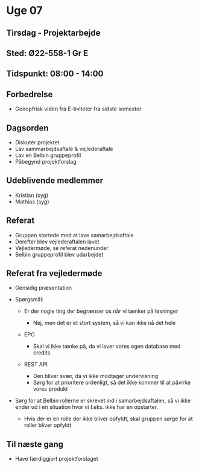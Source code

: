 # Uge 07

## Tirsdag - Projektarbejde
## Sted: Ø22-558-1 Gr E
## Tidspunkt: 08:00 - 14:00
## Forbedrelse
- Genopfrisk viden fra E-tiviteter fra sidste semester

## Dagsorden
- Diskutér projektet
- Lav sammarbejdsaftale & vejlederaftale
- Lav en Belbin gruppeprofil
- Påbegynd projektforslag

## Udeblivende medlemmer
- Kristian (syg)
- Mathias (syg)

## Referat
- Gruppen startede med at lave samarbejdsaftale
- Derefter blev vejlederaftalen lavet
- Vejledermøde, se referat nedenunder
- Belbin gruppeprofil blev udarbejdet


## Referat fra vejledermøde
- Gensidig præsentation
- Spørgsmål:
  - Er der nogle ting der begrænser os når vi tænker på løsninger
    - Nej, men det er et stort system, så vi kan ikke nå det hele
  
  - EPG
    - Skal vi ikke tænke på, da vi laver vores egen database med credits
    
  - REST API
    - Den bliver svær, da vi ikke modtager undervisning
    - Sørg for at prioritere ordenligt, så det ikke kommer til at påvirke vores produkt

- Sørg for at Belbin rollerne er skrevet ind i samarbejdsaftalen, så vi ikke ender ud i en situation hvor vi f.eks. ikke har en opstarter.
  - Hvis der er en rolle der ikke bliver opfyldt, skal gruppen sørge for at roller bliver opfyldt.

## Til næste gang
- Have færdiggjort projektforslaget
